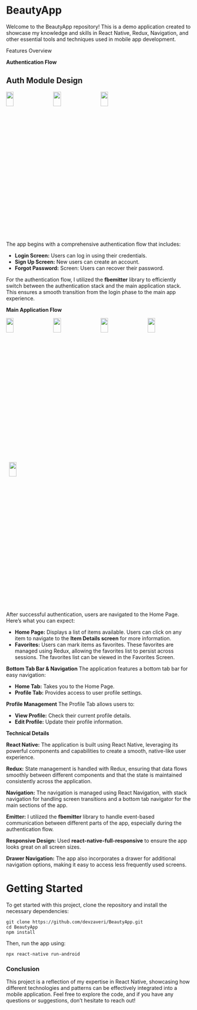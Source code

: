 # BeautyApp

Welcome to the BeautyApp repository! This is a demo application created to showcase my knowledge and skills in React Native, Redux, Navigation, and other essential tools and techniques used in mobile app development.

Features Overview

<span style="font-weight:bold;">Authentication Flow</span>
<h2>Auth Module Design</h2>

<img src="https://github.com/user-attachments/assets/2c60c14e-9b25-4638-a88a-df2b461eb50d" width="20%" height="10%"/> &nbsp; &nbsp; &nbsp;
<img src="https://github.com/user-attachments/assets/5e4ad2f1-4aec-4aed-af56-01605634e05f" width="20%" height="10%"/> &nbsp; &nbsp; &nbsp;
<img src="https://github.com/user-attachments/assets/afd641f4-ca53-4662-8bb9-af4453f7e26c" width="20%" height="10%"/> &nbsp; &nbsp; &nbsp;

The app begins with a comprehensive authentication flow that includes:
- <b>Login Screen:</b> Users can log in using their credentials.
- <b>Sign Up Screen:</b> New users can create an account.
- <b>Forgot Password:</b> Screen: Users can recover their password.

For the authentication flow, I utilized the <b>fbemitter</b> library to efficiently switch between the authentication stack and the main application stack. This ensures a smooth transition from the login phase to the main app experience.

<span style="font-weight:bold;">Main Application Flow</span>

<img src="https://github.com/user-attachments/assets/c8dd3128-8b28-4859-9257-aa14d3816942" width="20%" height="10%"/> &nbsp; &nbsp; &nbsp;
<img src="https://github.com/user-attachments/assets/b30d54fc-3ead-4be2-86fb-0f8fc35399fa" width="20%" height="10%"/> &nbsp; &nbsp; &nbsp;
<img src="https://github.com/user-attachments/assets/618fcd8a-bea2-4727-a7b4-4fe164c17013" width="20%" height="10%"/> &nbsp; &nbsp; &nbsp;
<img src="https://github.com/user-attachments/assets/3d442d2d-c42f-4ff7-8a8a-ae688665bbb5" width="20%" height="10%"/> &nbsp; &nbsp; &nbsp;
<img src="https://github.com/user-attachments/assets/94ecc161-47a7-4fe5-ae94-ad5579e0bc64" width="20%" height="10%"/> &nbsp; &nbsp; &nbsp;

After successful authentication, users are navigated to the Home Page. Here’s what you can expect:
- <b>Home Page:</b> Displays a list of items available. Users can click on any item to navigate to the <b>Item Details screen</b> for more information.
- <b>Favorites:</b> Users can mark items as favorites. These favorites are managed using Redux, allowing the favorites list to persist across sessions. The favorites list can be viewed in the Favorites Screen.

<span style="font-weight:bold;">Bottom Tab Bar & Navigation</span>
The application features a bottom tab bar for easy navigation:
- <b>Home Tab:</b> Takes you to the Home Page.
- <b>Profile Tab:</b> Provides access to user profile settings.
 
<span style="font-weight:bold;">Profile Management</span>
The Profile Tab allows users to:
- <b>View Profile:</b> Check their current profile details.
- <b>Edit Profile:</b> Update their profile information.
   
<b><span style="font-weight:bold;">Technical Details</span></b>

<b>React Native:</b>
The application is built using React Native, leveraging its powerful components and capabilities to create a smooth, native-like user experience.

<b>Redux:</b>
  State management is handled with Redux, ensuring that data flows smoothly between different components and that the state is maintained consistently across the application.
      
<b>Navigation:</b>
  The navigation is managed using React Navigation, with stack navigation for handling screen transitions and a bottom tab navigator for the main sections of the app.
      
<b>Emitter:</b>
  I utilized the <b>fbemitter</b> library to handle event-based communication between different parts of the app, especially during the authentication flow.
  
<b>Responsive Design:</b>
Used <b>react-native-full-responsive</b> to ensure the app looks great on all screen sizes.

<b>Drawer Navigation:</b>
  The app also incorporates a drawer for additional navigation options, making it easy to access less frequently used screens.

<h1>Getting Started</h1>
To get started with this project, clone the repository and install the necessary dependencies:

    git clone https://github.com/devzaveri/BeautyApp.git
    cd BeautyApp
    npm install
Then, run the app using:

    npx react-native run-android
<h3>Conclusion</h3>
This project is a reflection of my expertise in React Native, showcasing how different technologies and patterns can be effectively integrated into a mobile application. Feel free to explore the code, and if you have any questions or suggestions, don’t hesitate to reach out!
